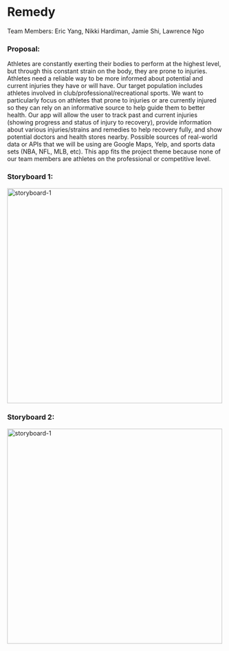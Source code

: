# Remedy
Team Members: Eric Yang, Nikki Hardiman, Jamie Shi, Lawrence Ngo

### Proposal:
Athletes are constantly exerting their bodies to perform at the highest level, but through this constant strain on the body, they are prone to injuries. Athletes need a reliable way to be more informed about potential and current injuries they have or will have. Our target population includes athletes involved in club/professional/recreational sports. We want to particularly focus on athletes that prone to injuries or are currently injured so they can rely on an informative source to help guide them to better health. Our app will allow the user to track past and current injuries (showing progress and status of injury to recovery), provide information about various injuries/strains and remedies to help recovery fully, and show potential doctors and health stores nearby. Possible sources of real-world data or APIs that we will be using are Google Maps, Yelp, and sports data sets (NBA, NFL, MLB, etc). This app fits the project theme because none of our team members are athletes on the professional or competitive level. 
    
### Storyboard 1: 
<img src="https://github.com/jm-shi/Remedy/blob/master/storyboard1.jpg" alt="storyboard-1" width="500" height="500">

### Storyboard 2: 
<img src="https://github.com/jm-shi/Remedy/blob/master/storyboard2.jpg" alt="storyboard-1" width="500" height="500">
